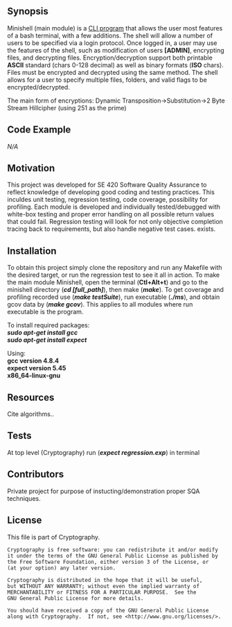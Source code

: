 ## Synopsis

Minishell (main module) is a [CLI program](https://en.wikipedia.org/wiki/Command-line_interface) that allows the user most 
features of a bash terminal, with a few additions. The shell will allow a number of users to be specified via a login protocol. Once logged in, a user may use the features
of the shell, such as modification of users __[ADMIN]__, encrypting files, and decrypting files. Encryption/decryption support
both printable __ASCII__ standard (chars 0-128 decimal) as well as binary formats (__ISO__ chars). Files must be encrypted and decrypted
using the same method. The shell allows for a user to specify multiple files, folders, and valid flags to be encrypted/decrypted.

The main form of encryptions: Dynamic Transposition->Substitution->2 Byte Stream Hillcipher (using 251 as the prime)

## Code Example

*N/A*

## Motivation

This project was developed for SE 420 Software Quality Assurance to reflect knowledge of developing good coding and testing
practices. This inculdes unit testing, regression testing, code coverage, possibility for profiling. Each module is developed
and individually tested/debugged with white-box testing and proper error handling on all possible return values that could fail.
Regression testing will look for not only objective completion tracing back to requirements, but also handle negative test cases. exists.

## Installation

To obtain this project simply clone the repository and run any Makefile with the desired target, or run the regression test
to see it all in action. To make the main module Minishell, open the terminal (__Ctl+Alt+t__) and go to the minishell directory
(*__cd [full_path]__*), then make (*__make__*). To get coverage and profiling recorded use (*__make testSuite__*), run executable (*__./ms__*), 
and obtain gcov data by (*__make gcov__*). This applies to all modules where run executable is the program.

To install required packages:  
    *__sudo apt-get install gcc__*  
    *__sudo apt-get install expect__*  

Using:  
   __gcc version 4.8.4__  
    __expect version 5.45__  
    __x86_64-linux-gnu__  

## Resources 

Cite algorithms..

## Tests

At top level (Cryptography) run (*__expect regression.exp__*) in terminal

## Contributors

Private project for purpose of instucting/demonstration proper SQA techniques.

## License

This file is part of Cryptography.

    Cryptography is free software: you can redistribute it and/or modify
    it under the terms of the GNU General Public License as published by
    the Free Software Foundation, either version 3 of the License, or
    (at your option) any later version.

    Cryptography is distributed in the hope that it will be useful,
    but WITHOUT ANY WARRANTY; without even the implied warranty of
    MERCHANTABILITY or FITNESS FOR A PARTICULAR PURPOSE.  See the
    GNU General Public License for more details.

    You should have received a copy of the GNU General Public License
    along with Cryptography.  If not, see <http://www.gnu.org/licenses/>.
